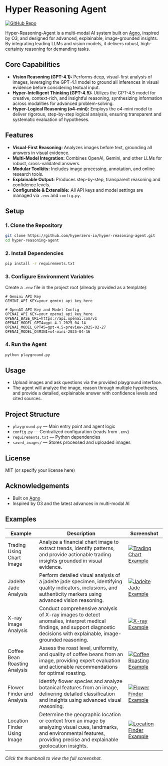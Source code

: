 # Hyper Reasoning Agent

[![GitHub Repo](https://img.shields.io/badge/GitHub-hyperzero--io%2Fhyper--reasoning--agent-blue?logo=github)](https://github.com/hyperzero-io/hyper-reasoning-agent)

Hyper-Reasoning-Agent is a multi-modal AI system built on [Agno](https://github.com/agno-agi/agno), inspired by O3, and designed for advanced, explainable, image-grounded insights. By integrating leading LLMs and vision models, it delivers robust, high-certainty reasoning for demanding tasks.

## Core Capabilities

- **Vision Reasoning (GPT-4.1):** Performs deep, visual-first analysis of images, leveraging the GPT-4.1 model to ground all inferences in visual evidence before considering textual input.
- **Hyper-Intelligent Thinking (GPT-4.5):** Utilizes the GPT-4.5 model for creative, context-rich, and insightful reasoning, synthesizing information across modalities for advanced problem-solving.
- **Hyper-Logical Reasoning (o4-mini):** Employs the o4-mini model to deliver rigorous, step-by-step logical analysis, ensuring transparent and systematic evaluation of hypotheses.

## Features
- **Visual-First Reasoning:** Analyzes images before text, grounding all answers in visual evidence.
- **Multi-Model Integration:** Combines OpenAI, Gemini, and other LLMs for robust, cross-validated answers.
- **Modular Toolkits:** Includes image processing, annotation, and online research tools.
- **Explainable Output:** Produces step-by-step, transparent reasoning and confidence levels.
- **Configurable & Extensible:** All API keys and model settings are managed via `.env` and `config.py`.

## Setup

### 1. Clone the Repository
```bash
git clone https://github.com/hyperzero-io/hyper-reasoning-agent.git
cd hyper-reasoning-agent
```

### 2. Install Dependencies
```bash
pip install -r requirements.txt
```

### 3. Configure Environment Variables
Create a `.env` file in the project root (already provided as a template):

```
# Gemini API Key
GEMINI_API_KEY=your_gemini_api_key_here

# OpenAI API Key and Model Config
OPENAI_API_KEY=your_openai_api_key_here
OPENAI_BASE_URL=https://api.openai.com/v1
OPENAI_MODEL_GPT4=gpt-4.1-2025-04-14
OPENAI_MODEL_GPT45=gpt-4.5-preview-2025-02-27
OPENAI_MODEL_O4MINI=o4-mini-2025-04-16
```

### 4. Run the Agent
```bash
python playground.py
```

## Usage
- Upload images and ask questions via the provided playground interface.
- The agent will analyze the image, reason through multiple hypotheses, and provide a detailed, explainable answer with confidence levels and cited sources.

## Project Structure
- `playground.py` — Main entry point and agent logic
- `config.py` — Centralized configuration (reads from `.env`)
- `requirements.txt` — Python dependencies
- `saved_images/` — Stores processed and uploaded images

## License
MIT (or specify your license here)

## Acknowledgements
- Built on [Agno](https://github.com/agno-agi/agno)
- Inspired by O3 and the latest advances in multi-modal AI 

## Examples

| Example                     | Description                                                                                                   | Screenshot                                      |
|-----------------------------|---------------------------------------------------------------------------------------------------------------|-------------------------------------------------|
| Trading Using Chart Image   | Analyze a financial chart image to extract trends, identify patterns, and provide actionable trading insights grounded in visual evidence. | [![Trading Chart Example](screenshots/trading.png)](screenshots/trading.png) |
| Jadeite Jade Analysis      | Perform detailed visual analysis of a jadeite jade specimen, identifying quality indicators, inclusions, and authenticity markers using advanced vision reasoning. | [![Jadeite Jade Example](screenshots/jadeite_jade_analyze.png)](screenshots/jadeite_jade_analyze.png) |
| X-ray Image Analysis      | Conduct comprehensive analysis of X-ray images to detect anomalies, interpret medical findings, and support diagnostic decisions with explainable, image-grounded reasoning. | [![X-ray Example](screenshots/x-ray-analyze.png)](screenshots/x-ray-analyze.png) |
| Coffee Bean Roasting Analysis | Assess the roast level, uniformity, and quality of coffee beans from an image, providing expert evaluation and actionable recommendations for optimal roasting. | [![Coffee Roasting Example](screenshots/coffee_roasted_analyze.png)](screenshots/coffee_roasted_analyze.png) |
| Flower Finder and Analysis | Identify flower species and analyze botanical features from an image, delivering detailed classification and insights using advanced visual reasoning. | [![Flower Finder Example](screenshots/flower_finder_and_analyze.png)](screenshots/flower_finder_and_analyze.png) |
| Location Finder Using Image | Determine the geographic location or context from an image by analyzing visual cues, landmarks, and environmental features, providing precise and explainable geolocation insights. | [![Location Finder Example](screenshots/location_finder_using_image.png)](screenshots/location_finder_using_image.png) |

*Click the thumbnail to view the full screenshot.* 